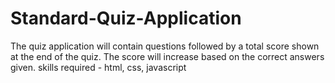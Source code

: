 # Standard-Quiz-Application
The quiz application will contain questions followed by a total score shown at the end of the quiz.
The score will increase based on the correct answers given.
skills required - html, css, javascript
